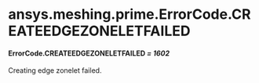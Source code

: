 <a id="ansys-meshing-prime-errorcode-createedgezoneletfailed"></a>

# ansys.meshing.prime.ErrorCode.CREATEEDGEZONELETFAILED

<a id="ansys.meshing.prime.ErrorCode.CREATEEDGEZONELETFAILED"></a>

#### ErrorCode.CREATEEDGEZONELETFAILED *= 1602*

Creating edge zonelet failed.

<!-- !! processed by numpydoc !! -->
